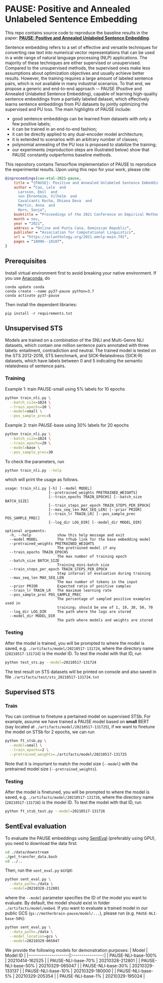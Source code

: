 # PAUSE: Positive and Annealed Unlabeled Sentence Embedding

This repo contains source code to reproduce the baseline results in the paper: [**PAUSE: Positive and Annealed Unlabeled Sentence Embedding**](https://aclanthology.org/2021.emnlp-main.791).

Sentence embedding refers to a set of effective and versatile techniques for converting raw text into numerical vector representations that can be used in a wide range of natural language processing (NLP) applications. The majority of these techniques are either supervised or unsupervised. Compared to the unsupervised methods, the supervised ones make less assumptions about optimization objectives and usually achieve better results. However, the training requires a large amount of labeled sentence pairs, which is not available in many industrial scenarios. To that end, we propose a generic and end-to-end approach -- PAUSE (Positive and Annealed Unlabeled Sentence Embedding), capable of learning high-quality sentence embeddings from a partially labeled dataset, which effectively learns sentence embeddings from PU datasets by jointly optimizing the supervised and PU loss. The main highlights of PAUSE include:
- good sentence embeddings can be learned from datasets with only a few positive labels;
- it can be trained in an end-to-end fashion;
- it can be directly applied to any dual-encoder model architecture;
- it is extended to scenarios with an arbitrary number of classes;
- polynomial annealing of the PU loss is proposed to stabilize the training;
- our experiments (reproduction steps are illustrated below) show that PAUSE constantly outperforms baseline methods.

This repository contains Tensorflow implementation of PAUSE to reproduce the experimental results. Upon using this repo for your work, please cite:
```bibtex
@inproceedings{cao-etal-2021-pause,
    title = "{PAUSE}: Positive and Annealed Unlabeled Sentence Embedding",
    author = "Cao, Lele  and
      Larsson, Emil  and
      von Ehrenheim, Vilhelm  and
      Cavalcanti Rocha, Dhiana Deva  and
      Martin, Anna  and
      Horn, Sonja",
    booktitle = "Proceedings of the 2021 Conference on Empirical Methods in Natural Language Processing",
    month = nov,
    year = "2021",
    address = "Online and Punta Cana, Dominican Republic",
    publisher = "Association for Computational Linguistics",
    url = "https://aclanthology.org/2021.emnlp-main.791",
    pages = "10096--10107",
}
```

## Prerequisites
Install virtual environment first to avoid breaking your native environment. 
If you use [Anaconda](https://www.anaconda.com/distribution/), do
```
conda update conda
conda create --name py37-pause python=3.7
conda activate py37-pause
```

Then install the dependent libraries:
```
pip install -r requirements.txt
```

## Unsupervised STS
Models are trained on a combination of the SNLI and Multi-Genre NLI datasets, which contain one million sentence pairs annotated with three labels: entailment, contradiction and neutral. The trained model is tested on the STS 2012-2016, STS benchmark, and SICK-Relatedness (SICK-R) datasets, which have labels between 0 and 5 indicating the semantic relatedness of sentence pairs.

### Training
Example 1: train PAUSE-small using 5% labels for 10 epochs
```bash
python train_nli.py \
  --batch_size=1024 \
  --train_epochs=10 \
  --model=small \
  --pos_sample_prec=5
```
Example 2: train PAUSE-base using 30% labels for 20 epochs
```bash
python train_nli.py \
  --batch_size=1024 \
  --train_epochs=20 \
  --model=base \
  --pos_sample_prec=30
```

To check the parameters, run
```bash
python train_nli.py --help
```
which will print the usage as follows.
```
usage: train_nli.py [-h] [--model MODEL]
                    [--pretrained_weights PRETRAINED_WEIGHTS]
                    [--train_epochs TRAIN_EPOCHS] [--batch_size BATCH_SIZE]
                    [--train_steps_per_epoch TRAIN_STEPS_PER_EPOCH]
                    [--max_seq_len MAX_SEQ_LEN] [--prior PRIOR]
                    [--train_lr TRAIN_LR] [--pos_sample_prec POS_SAMPLE_PREC]
                    [--log_dir LOG_DIR] [--model_dir MODEL_DIR]

optional arguments:
  -h, --help            show this help message and exit
  --model MODEL         The tfhub link for the base embedding model
  --pretrained_weights PRETRAINED_WEIGHTS
                        The pretrained model if any
  --train_epochs TRAIN_EPOCHS
                        The max number of training epoch
  --batch_size BATCH_SIZE
                        Training mini-batch size
  --train_steps_per_epoch TRAIN_STEPS_PER_EPOCH
                        Step interval of evaluation during training
  --max_seq_len MAX_SEQ_LEN
                        The max number of tokens in the input
  --prior PRIOR         Expected ratio of positive samples
  --train_lr TRAIN_LR   The maximum learning rate
  --pos_sample_prec POS_SAMPLE_PREC
                        The percentage of sampled positive examples used in
                        training; should be one of 1, 10, 30, 50, 70
  --log_dir LOG_DIR     The path where the logs are stored
  --model_dir MODEL_DIR
                        The path where models and weights are stored
```

### Testing
After the model is trained, you will be prompted to where the model is saved, e.g. `./artifacts/model/20210517-131724`, where the directory name (`20210517-131724`) is the model ID. To test the model with that ID, run

```bash
python test_sts.py --model=20210517-131724
```

The test result on STS datasets will be printed on console and also saved in file `./artifacts/test/sts_20210517-131724.txt`

## Supervised STS
### Train
You can continue to finetune a pertained model on supervised STSb. For example, assume we have trained a PAUSE model based on **small** BERT (say located at `./artifacts/model/20210517-131725`), if we want to finetune the model on STSb for 2 epochs, we can run

```bash
python ft_stsb.py \
  --model=small \
  --train_epochs=2 \
  --pretrained_weights=./artifacts/model/20210517-131725
```
Note that it is important to match the model size (`--model`) with the pretrained model size (`--pretrained_weights`).

### Testing
After the model is finetuned, you will be prompted to where the model is saved, e.g. `./artifacts/model/20210517-131726`, where the directory name (`20210517-131726`) is the model ID. To test the model with that ID, run

```bash
python ft_stsb_test.py --model=20210517-131726
```

## SentEval evaluation

To evaluate the PAUSE embeddings using [SentEval](https://github.com/facebookresearch/SentEval) (preferably using GPU), you need to download the data first:
```bash
cd ./data/downstream
./get_transfer_data.bash
cd ../..
```
Then, run the `sent_eval.py` script:

```bash
python sent_eval.py \
  --data_path=./data \
  --model=20210328-212801
```
where the `--model` parameter specifies the ID of the model you want to evaluate. By default, the model should exist in folder `./artifacts/model/embed`. If you want to evaluate a trained model in our public GCS (`gs://motherbrain-pause/model/...`), please run (e.g. `PAUSE-NLI-base-50%`):
```bash
python sent_eval.py \
  --data_path=./data \
  --model_location=gcs \
  --model=20210329-065047
```
We provide the following models for demonstration purposes:
|        Model        |      Model ID    |
|---------------------|:----------------:|
| PAUSE-NLI-base-100% |  20210414-162525 |
| PAUSE-NLI-base-70%  |  20210328-212801 |
| PAUSE-NLI-base-50%  |  20210329-065047 |
| PAUSE-NLI-base-30%  |  20210329-133137 |
| PAUSE-NLI-base-10%  |  20210329-180000 |
| PAUSE-NLI-base-5%   |  20210329-205354 |
| PAUSE-NLI-base-1%   |  20210329-195024 |